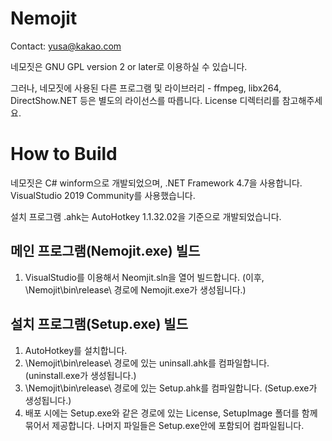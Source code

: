 # Nemojit

Contact: yusa@kakao.com

네모짓은 GNU GPL version 2 or later로 이용하실 수 있습니다.

그러나, 네모짓에 사용된 다른 프로그램 및 라이브러리 - ffmpeg, libx264, DirectShow.NET 등은 별도의 라이선스를 따릅니다. License 디렉터리를 참고해주세요.

# How to Build
네모짓은 C# winform으로 개발되었으며, .NET Framework 4.7을 사용합니다. VisualStudio 2019 Community를 사용했습니다.

설치 프로그램 .ahk는 AutoHotkey 1.1.32.02을 기준으로 개발되었습니다.

## 메인 프로그램(Nemojit.exe) 빌드
1. VisualStudio를 이용해서 Neomjit.sln을 열어 빌드합니다. (이후, \Nemojit\bin\release\ 경로에 Nemojit.exe가 생성됩니다.)

## 설치 프로그램(Setup.exe) 빌드
1. AutoHotkey를 설치합니다.
2. \Nemojit\bin\release\ 경로에 있는 uninsall.ahk를 컴파일합니다. (uninstall.exe가 생성됩니다.)
3. \Nemojit\bin\release\ 경로에 있는 Setup.ahk를 컴파일합니다. (Setup.exe가 생성됩니다.)
4. 배포 시에는 Setup.exe와 같은 경로에 있는 License, SetupImage 폴더를 함께 묶어서 제공합니다. 나머지 파일들은 Setup.exe안에 포함되어 컴파일됩니다.